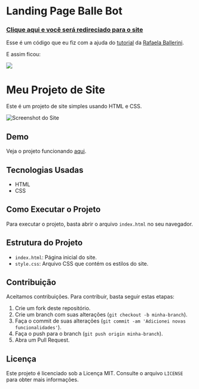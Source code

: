 # Landing Page Balle Bot

 <h3><a href="https://allan-carlos.github.io/Balle-Bot/">Clique aqui e você será redireciado para o site<a></h3>

 Esse é um código que eu fiz com a ajuda do <a href="https://youtu.be/llF6vD-RljE">tutorial<a> da <a href="https://www.youtube.com/c/rafaellaballerini">Rafaela Ballerini<a>.
 
 E assim ficou:
 
 <img src="https://imgur.com/htMGyvM.png">

# Meu Projeto de Site

Este é um projeto de site simples usando HTML e CSS.

![Screenshot do Site](./screenshot.png)

## Demo

Veja o projeto funcionando [aqui](https://meuprojetodesite.com).

## Tecnologias Usadas

- HTML
- CSS

## Como Executar o Projeto

Para executar o projeto, basta abrir o arquivo `index.html` no seu navegador.

## Estrutura do Projeto

- `index.html`: Página inicial do site.
- `style.css`: Arquivo CSS que contém os estilos do site.

## Contribuição

Aceitamos contribuições. Para contribuir, basta seguir estas etapas:

1. Crie um fork deste repositório.
2. Crie um branch com suas alterações (`git checkout -b minha-branch`).
3. Faça o commit de suas alterações (`git commit -am 'Adicionei novas funcionalidades'`).
4. Faça o push para o branch (`git push origin minha-branch`).
5. Abra um Pull Request.

## Licença

Este projeto é licenciado sob a Licença MIT. Consulte o arquivo `LICENSE` para obter mais informações.
